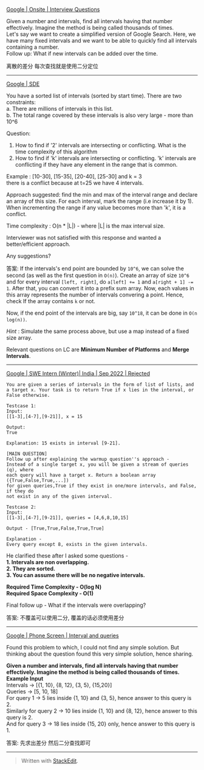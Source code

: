 [Google | Onsite | Interview Questions](https://leetcode.com/discuss/interview-question/1570979/Google-or-Onsite-or-Interview-Questions)

Given a number and intervals, find all intervals having that number effectively. Imagine the method is being called thousands of times.  
Let's say we want to create a simplified version of Google Search. Here, we have many fixed intervals and we want to be able to quickly find all intervals containing a number.  
Follow up: What if new intervals can be added over the time.

离散的差分 每次查找就是使用二分定位

----------

[Google | SDE](https://leetcode.com/discuss/interview-question/767005/Google-or-SDE)

You have a sorted list of intervals (sorted by start time). There are two constraints:  
a. There are millions of intervals in this list.  
b. The total range covered by these intervals is also very large - more than 10^6

Question:

1.  How to find if '2' intervals are intersecting or conflicting. What is the time complexity of this algorithm
2.  How to find if 'k' intervals are intersecting or conflicting. 'k' intervals are conflicting if they have any element in the range that is common.

Example : [10-30], [15-35], [20-40], [25-30] and k = 3  
there is a conflict because at t=25 we have 4 intervals.

Approach suggested: find the min and max of the interval range and declare an array of this size. For each interval, mark the range (i.e increase it by 1). When incrementing the range if any value becomes more than 'k', it is a conflict.

Time complexity : O(n * |L|) - where |L| is the max interval size.

Interviewer was not satisfied with this response and wanted a better/efficient approach.

Any suggestions?

答案: If the intervals's end point are bounded by  `10^6`, we can solve the second (as well as the first question in  `O(n)`). Create an array of size  `10^6`  and for every interval  `[left, right]`, do  `a[left] += 1`  and  `a[right + 1] -= 1`. After that, you can convert it into a prefix sum array. Now, each values in this array represents the number of intervals convering a point. Hence, check If the array contains  `k`  or not.

Now, if the end point of the intervals are big, say  `10^18`, it can be done in  `O(n log(n))`.

_Hint_  : Simulate the same process above, but use a map instead of a fixed size array.

Relevant questions on LC are  **Minimum Number of Platforms**  and  **Merge Intervals**.

------------

[Google | SWE Intern (Winter)| India | Sep 2022 | Rejected](https://leetcode.com/discuss/interview-question/2557189/Google-or-SWE-Intern-%28Winter%29or-India-or-Sep-2022-or-Rejected)

```
You are given a series of intervals in the form of list of lists, and a target x. Your task is to return True if x lies in the interval, or False otherwise. 

Testcase 1:
Input:
[[1-3],[4-7],[9-21]], x = 15

Output:
True 

Explanation: 15 exists in interval [9-21]. 

[MAIN QUESTION]
Follow up after explaining the warmup question''s approach -
Instead of a single target x, you will be given a stream of queries (q), where
each query will have a target x. Return a boolean array ({True,False,True,...])
for given queries,True if they exist in one/more intervals, and False, if they do 
not exist in any of the given interval. 

Testcase 2:
Input:
[[1-3],[4-7],[9-21]], queries = [4,6,8,10,15]

Output - [True,True,False,True,True]

Explanation - 
Every query except 8, exists in the given intervals.

```

He clarified these after I asked some questions -  
**1. Intervals are non overlapping.  
2. They are sorted.  
3. You can assume there will be no negative intervals.**

**Required Time Complexity - O(log N)  
Required Space Complexity - O(1)**

Final follow up - What if the intervals were overlapping?

答案: 不覆盖可以使用二分, 覆盖的话必须使用差分

---------

[Google | Phone Screen | Interval and queries](https://leetcode.com/discuss/interview-question/1744097/Google-or-Phone-Screen-or-Interval-and-queries)

Found this problem to which, I could not find any simple solution. But thinking about the question found this very simple solution, hence sharing.

**Given a number and intervals, find all intervals having that number effectively. Imagine the method is being called thousands of times.**  
**Example Input**  
Intervals -> [{1, 10}, {8, 12}, {3, 5}, {15,20}]  
Queries -> [5, 10, 18]  
For query 1 -> 5 lies inside {1, 10} and {3, 5}, hence answer to this query is 2.  
Similarly for query 2 -> 10 lies inside {1, 10} and {8, 12}, hence answer to this query is 2.  
And for query 3 -> 18 lies inside {15, 20} only, hence answer to this query is 1.

答案:
先求出差分 然后二分查找即可

-----------







> Written with [StackEdit](https://stackedit.io/).
<!--stackedit_data:
eyJoaXN0b3J5IjpbLTEzNzE1NDc1NTIsMTc5NDA1NDI4MF19
-->